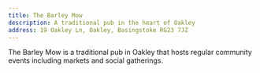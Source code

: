 ```yaml
---
title: The Barley Mow
description: A traditional pub in the heart of Oakley
address: 19 Oakley Ln, Oakley, Basingstoke RG23 7JZ
---
```


The Barley Mow is a traditional pub in Oakley that hosts regular community events including markets and social gatherings.